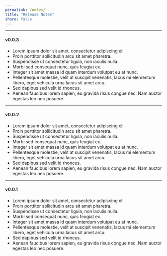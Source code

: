 ```yaml
---
permalink: /notes/
title: "Release Notes"
share: false
---
```


---
#### v0.0.3
- Lorem ipsum dolor sit amet, consectetur adipiscing eli
- Proin porttitor sollicitudin arcu sit amet pharetra. 
- Suspendisse ut consectetur ligula, non iaculis nulla. 
- Morbi sed consequat nunc, quis feugiat ex. 
- Integer sit amet massa id quam interdum volutpat eu at nunc. 
- Pellentesque molestie, velit at suscipit venenatis, lacus mi elementum libero, eget vehicula urna lacus sit amet arcu. 
- Sed dapibus sed velit id rhoncus. 
- Aenean faucibus lorem sapien, eu gravida risus congue nec. Nam auctor egestas leo nec posuere.

---
#### v0.0.2
- Lorem ipsum dolor sit amet, consectetur adipiscing eli
- Proin porttitor sollicitudin arcu sit amet pharetra. 
- Suspendisse ut consectetur ligula, non iaculis nulla. 
- Morbi sed consequat nunc, quis feugiat ex. 
- Integer sit amet massa id quam interdum volutpat eu at nunc. 
- Pellentesque molestie, velit at suscipit venenatis, lacus mi elementum libero, eget vehicula urna lacus sit amet arcu. 
- Sed dapibus sed velit id rhoncus. 
- Aenean faucibus lorem sapien, eu gravida risus congue nec. Nam auctor egestas leo nec posuere.

---
#### v0.0.1
- Lorem ipsum dolor sit amet, consectetur adipiscing eli
- Proin porttitor sollicitudin arcu sit amet pharetra. 
- Suspendisse ut consectetur ligula, non iaculis nulla. 
- Morbi sed consequat nunc, quis feugiat ex. 
- Integer sit amet massa id quam interdum volutpat eu at nunc. 
- Pellentesque molestie, velit at suscipit venenatis, lacus mi elementum libero, eget vehicula urna lacus sit amet arcu. 
- Sed dapibus sed velit id rhoncus. 
- Aenean faucibus lorem sapien, eu gravida risus congue nec. Nam auctor egestas leo nec posuere.

